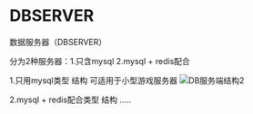 # DBSERVER
数据服务器（DBSERVER）

分为2种服务器：1.只含mysql 2.mysql + redis配合




1.只用mysql类型 结构  可适用于小型游戏服务器
![DB服务端结构2](https://user-images.githubusercontent.com/60800578/134453099-4dd77f57-88cc-46b3-bbd7-45a5198a1aa4.png)

2.mysql + redis配合类型 结构
.....
